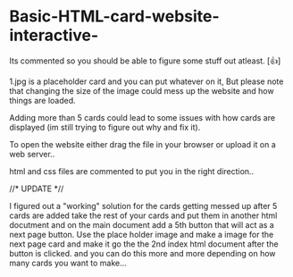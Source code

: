 # Basic-HTML-card-website-interactive-
Its commented so you should be able to figure some stuff out atleast. [👍]

1.jpg is a placeholder card and you can put whatever on it, But please note that changing the size of the image could mess up the website and how things are loaded.

Adding more than 5 cards could lead to some issues with how cards are displayed (im still trying to figure out why and fix it).

To open the website either drag the file in your browser or upload it on a web server..

html and css files are commented to put you in the right direction..

//* UPDATE *// 

I figured out a "working" solution for the cards getting messed up after 5 cards are added take the rest of your cards and put them in another html docutment and on the main document add a 5th button that will act as a next page button. Use the place holder image and make a image for the next page card and make it go the the 2nd index html document after the button is clicked. and you can do this more and more depending on how many cards you want to make...
